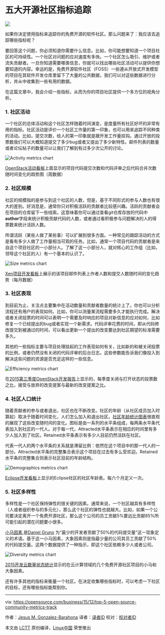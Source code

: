 五大开源社区指标追踪
================================================================================
![](https://opensource.com/sites/default/files/styles/image-full-size/public/images/business/yearbook2015-osdc-lead-1.png)

如果你决定使用指标来追踪你的免费开源的软件社区。那么问题来了：我应该去追踪哪些指标呢？

要回答这个问题，你必须知道你需要什么信息。比如，你可能想要知道一个项目社区的可持续性。一个社区对问题的应对速度有多快。一个社区怎么吸引、维护或者流失贡献者。一旦你知道需要哪类信息，你就可以找出哪些社区活动可以提供你想要知道的内容。幸运的是，免费开源软件社区（FOSS）一些遵从开放式开发模型的项目在其软件开发仓库里留下了大量的公共数据，我们可以对这些数据进行分析，并从中收集到一些有用的数据。 

在这篇文章中，我会介绍一些指标，从而为你的项目社区提供一个多方位的视角分析。

### 1. 社区活动 ###

一个社区的总体活动和这个社区怎样随着时间演变，是度量所有社区好坏的非常有用的指标。社区活动是评价一个社区工作量的第一印象，也可以用来追踪不同种类的活动。比如，提交次数，给人的第一印象就是跟开发工作量挂钩。通过开放的投票数我们可以大概知道提交了多少bug或者又提出了多少新特性。邮件列表的数量或者论坛帖子的数量可以让我们了解到有过多少次公开的讨论。

![Activity metrics chart](https://opensource.com/sites/default/files/images/business-uploads/activity-metrics.png)

[OpenStack活动看板][1]上面显示的项目代码提交次数和代码评审之后代码合并次数随时间变化的趋势图（周数据）


### 2. 社区规模 ###

社区的规模指的是参与到这个社区的人数，但是，基于不同形式的参与人数也有很大的差别。好消息是，通常你只对积极活跃的贡献者比较感兴趣。活跃的贡献者会在项目的仓库留下一些线索。这意味着你可以通过查看git仓库存放的代码中**author**字段来统计积极贡献代码的人数，或者通过看积极参与问题解决的人的得票数来统计活跃人数。

所谓活跃（某些人做了某些事）可以扩展到很多方面。一种常见的跟踪活动的方式是看有多少人做了工作量相当可观的任务。比如，通常一个项目代码的贡献者是来自这个项目社区的一小部分人。了解了这一小部分人，就对核心的工作组（比如，领导这个社区的人）有一个基本的认识了。

![Size metrics chart](https://opensource.com/sites/default/files/images/business-uploads/size-metrics.png)

[Xen项目开发看板][2]上展示的该项目邮件列表上作者人数和提交人数随时间的变化趋势（每月数据）

### 3. 社区表现 ###


到目前为止，关注点主要集中在活动数量和贡献者数量的统计上了。你也可以分析流程还有用户的表现如何。比如，你可以测量某流程需要多久才能执行完成。解决或者关闭投票的时间可以表明一个需要及时响应的项目对新信息的应对如何，比如修复一个已经提出的bug或者实现一个新需求。代码评审花费的时间，即从代码修改提交到被通过的时间，可以看出更新一个提出的改变要达到社区期望的标准需要多久。

其他的一些指标主要与项目处理挂起的工作表现如何有关，比如新的和被关闭投票的比例，或者仍然没有关闭的代码评审的后台日志。这些参数能告诉我们像投入到解决这些问题的资源是否充足这样的一些信息。

![Efficiency metrics chart](https://opensource.com/sites/default/files/images/business-uploads/efficiency-metrics.png)

在[2015第三季度OpenStack开发报告][3]上显示的，每季度关闭与打开状态的投票数之比，接受与放弃的改变提案与最新的改变提案之比。

### 4. 社区人口统计 ###

随着贡献者的参与或者退出，社区也在不断改变。社区的年龄（从社区成员加入时算起）取决于随着时间变化，人们怎么加入和退出社区。[社区年龄统计图表][4]很直观的展现了这些改变随时间的变化。图标是由一系列的水平条组成，每两条水平条代表加入到社区的一代人。对于每一代，Attracted水平条表示在相应的时间里有多少人加入到了社区。Retained水平条表示有多少人目前仍然活跃在社区。

代表一代人的两个水平条的关系就是滞留比例：依然在这个项目中的那一代人的一部分。Attracted水平条的完整集合表示这个项目在过去有多么受欢迎。Retained水平条的完整集合则表示社区目前的年龄结构。

![Demographics metrics chart](https://opensource.com/sites/default/files/images/business-uploads/demography-metrics.png)

[Eclipse开发看板][5]上显示的Eclipse社区的社区年龄表。每六个月定义一次。

### 5. 社区多样性 ###

多样性是一个社区保持弹性的很关键的因素。通常来说，一个社区越具有多样性（人或者组织参与的多元化），那么这个社区的弹性也就越大。比如，如果一个公司要决定离开一个免费开源社区，那么这个公司的员工贡献5%要远比贡献85%所可能引起的潜在问题要小很多。

[小马因素][6],是[Daniel Gruno][7] 为“最少的开发者贡献了50%的代码提交量”这一现象定义的术语。基于这一小马因素，大象因素则是指最少量的公司其员工贡献了50%的代码提交量。这两个数据提供了一种指示，即这个社区依赖多少人或者公司。

![Diversity metrics chart](https://opensource.com/sites/default/files/images/business-uploads/diversity-metrics.png)

[2015开发云数量状态统计][8]显示的在云计算领域的几个免费开源社区项目的小马和大象因素。

还有许多其他的指标来衡量一个社区。在决定收集哪些指标时，可以考虑一下社区的目标，还有哪些指标能帮到你。

--------------------------------------------------------------------------------

via: https://opensource.com/business/15/12/top-5-open-source-community-metrics-track

作者：[Jesus M. Gonzalez-Barahona][a]
译者：[译者ID](https://github.com/译者ID)
校对：[校对者ID](https://github.com/校对者ID)

本文由 [LCTT](https://github.com/LCTT/TranslateProject) 原创编译，[Linux中国](https://linux.cn/) 荣誉推出

[a]:https://opensource.com/users/jgbarah
[1]:http://activity.openstack.org/
[2]:http://projects.bitergia.com/xen-project-dashboard/
[3]:http://activity.openstack.org/dash/reports/2015-q3/pdf/2015-q3_OpenStack_report.pdf
[4]:http://radar.oreilly.com/2014/10/measure-your-open-source-communitys-age-to-keep-it-healthy.html
[5]:http://dashboard.eclipse.org/demographics.html
[6]:https://ke4qqq.wordpress.com/2015/02/08/pony-factor-math/
[7]:https://twitter.com/humbedooh
[8]:https://speakerdeck.com/jgbarah/the-quantitative-state-of-the-open-cloud-2015-edition
